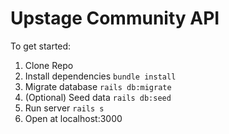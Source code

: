 # Upstage Community API

To get started:
1. Clone Repo
2. Install dependencies `bundle install`
3. Migrate database `rails db:migrate`
4. (Optional) Seed data `rails db:seed`
5. Run server `rails s`
6. Open at localhost:3000

